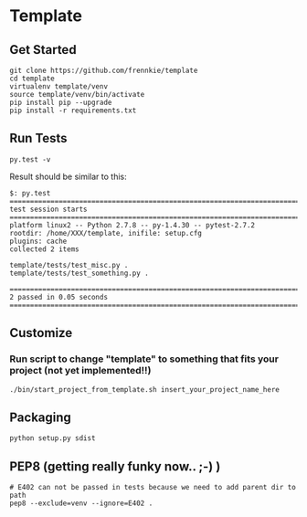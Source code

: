 # Template


## Get Started
```
git clone https://github.com/frennkie/template
cd template
virtualenv template/venv
source template/venv/bin/activate
pip install pip --upgrade
pip install -r requirements.txt
```

## Run Tests
```
py.test -v
```

Result should be similar to this:
```
$: py.test
================================================================================
test session starts
================================================================================
platform linux2 -- Python 2.7.8 -- py-1.4.30 -- pytest-2.7.2
rootdir: /home/XXX/template, inifile: setup.cfg
plugins: cache
collected 2 items

template/tests/test_misc.py .
template/tests/test_something.py .

================================================================================
2 passed in 0.05 seconds
================================================================================
```

## Customize

### Run script to change "template" to something that fits your project (not yet implemented!!)
```
./bin/start_project_from_template.sh insert_your_project_name_here
```


## Packaging
```
python setup.py sdist
```

## PEP8 (getting really funky now.. ;-) )
```
# E402 can not be passed in tests because we need to add parent dir to path
pep8 --exclude=venv --ignore=E402 .
```

